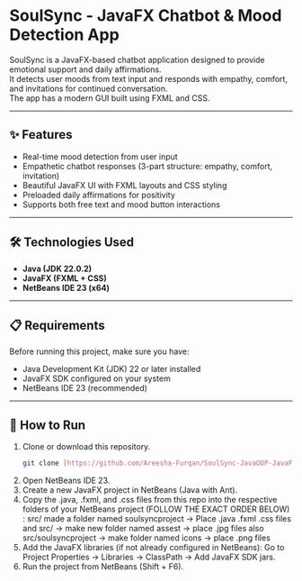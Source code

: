# SoulSync - JavaFX Chatbot & Mood Detection App  

SoulSync is a JavaFX-based chatbot application designed to provide emotional support and daily affirmations.  
It detects user moods from text input and responds with empathy, comfort, and invitations for continued conversation.  
The app has a modern GUI built using FXML and CSS.  

---

## ✨ Features  
- Real-time mood detection from user input  
- Empathetic chatbot responses (3-part structure: empathy, comfort, invitation)  
- Beautiful JavaFX UI with FXML layouts and CSS styling  
- Preloaded daily affirmations for positivity  
- Supports both free text and mood button interactions  

---

## 🛠️ Technologies Used  
- **Java (JDK 22.0.2)**  
- **JavaFX (FXML + CSS)**  
- **NetBeans IDE 23 (x64)**  

---

## 📋 Requirements  
Before running this project, make sure you have:  
- Java Development Kit (JDK) 22 or later installed  
- JavaFX SDK configured on your system  
- NetBeans IDE 23 (recommended)  

---

## 🚀 How to Run  

1. Clone or download this repository.  
   ```bash
   git clone [https://github.com/Areesha-Furqan/SoulSync-JavaOOP-JavaFX-App/edit/main/README.md]
2. Open NetBeans IDE 23.
3. Create a new JavaFX project in NetBeans (Java with Ant).
4. Copy the .java, .fxml, and .css files from this repo into the respective folders of your NetBeans project (FOLLOW THE EXACT ORDER BELOW) :
   src/ made a folder named soulsyncproject → Place .java .fxml .css files
   and src/ → make new folder named assest → place .jpg files
   also src/soulsyncproject → make folder named icons → place .png files
6. Add the JavaFX libraries (if not already configured in NetBeans):
   Go to Project Properties → Libraries → ClassPath → Add JavaFX SDK jars.
7. Run the project from NetBeans (Shift + F6).


